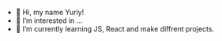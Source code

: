 - 👋 Hi, my name Yuriy!
- 👀 I’m interested in ...
- 🌱 I’m currently learning JS, React and make diffrent projects.


<!---
yrzilla/yrzilla is a ✨ special ✨ repository because its `README.md` (this file) appears on your GitHub profile.
You can click the Preview link to take a look at your changes.
--->
